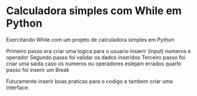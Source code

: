 # Calculadora simples com While em Python

Exercitando While com um projeto de calculadora simples em Python

Primeiro passo era criar uma logica para o usuario insierir (input) numeros e operador
Segundo passo foi validar os dados inseridos
Terceiro passo foi criar uma saida caso os numeros ou operadores estejam errados
quarto passo foi inserir um Break

Futuramente inserir boas praticas para o codigo e tambem criar uma interface. 
